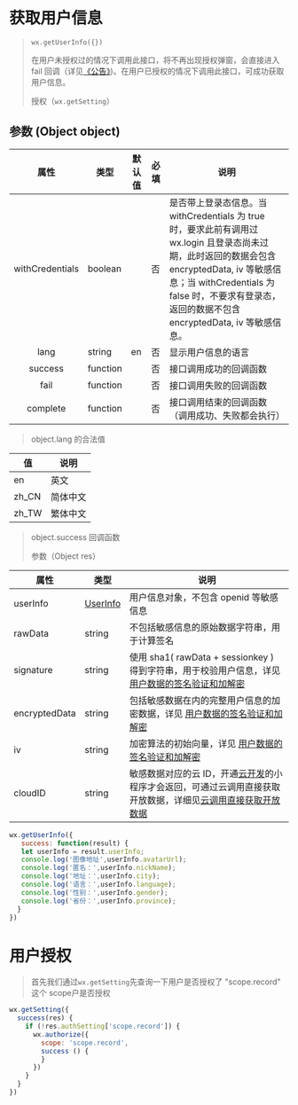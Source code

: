 # 获取用户信息

> `wx.getUserInfo({})`
>
> 在用户未授权过的情况下调用此接口，将不再出现授权弹窗，会直接进入 fail 回调（详见[《公告》](https://developers.weixin.qq.com/community/develop/doc/0000a26e1aca6012e896a517556c01))。在用户已授权的情况下调用此接口，可成功获取用户信息。
>
> 授权（`wx.getSetting`）

## 参数  (Object object)

|      属性       | 类型     | 默认值 | 必填 | 说明                                                         |
| :-------------: | -------- | ------ | ---- | ------------------------------------------------------------ |
| withCredentials | boolean  |        | 否   | 是否带上登录态信息。当 withCredentials 为 true 时，要求此前有调用过 wx.login 且登录态尚未过期，此时返回的数据会包含 encryptedData, iv 等敏感信息；当 withCredentials 为 false 时，不要求有登录态，返回的数据不包含 encryptedData, iv 等敏感信息。 |
|      lang       | string   | en     | 否   | 显示用户信息的语言                                           |
|     success     | function |        | 否   | 接口调用成功的回调函数                                       |
|      fail       | function |        | 否   | 接口调用失败的回调函数                                       |
|    complete     | function |        | 否   | 接口调用结束的回调函数（调用成功、失败都会执行）             |

> object.lang 的合法值

| 值    | 说明     |
| ----- | -------- |
| en    | 英文     |
| zh_CN | 简体中文 |
| zh_TW | 繁体中文 |

> object.success 回调函数
>
> 参数（Object res）

| 属性          | 类型                                                         | 说明                                                         |
| ------------- | ------------------------------------------------------------ | ------------------------------------------------------------ |
| userInfo      | [UserInfo](https://developers.weixin.qq.com/miniprogram/dev/api/open-api/user-info/UserInfo.html) | 用户信息对象，不包含 openid 等敏感信息                       |
| rawData       | string                                                       | 不包括敏感信息的原始数据字符串，用于计算签名                 |
| signature     | string                                                       | 使用 sha1( rawData + sessionkey ) 得到字符串，用于校验用户信息，详见 [用户数据的签名验证和加解密](https://developers.weixin.qq.com/miniprogram/dev/framework/open-ability/signature.html) |
| encryptedData | string                                                       | 包括敏感数据在内的完整用户信息的加密数据，详见 [用户数据的签名验证和加解密](https://developers.weixin.qq.com/miniprogram/dev/framework/open-ability/signature.html#加密数据解密算法) |
| iv            | string                                                       | 加密算法的初始向量，详见 [用户数据的签名验证和加解密](https://developers.weixin.qq.com/miniprogram/dev/framework/open-ability/signature.html#加密数据解密算法) |
| cloudID       | string                                                       | 敏感数据对应的云 ID，开通[云开发](https://developers.weixin.qq.com/miniprogram/dev/wxcloud/basis/getting-started.html)的小程序才会返回，可通过云调用直接获取开放数据，详细见[云调用直接获取开放数据](https://developers.weixin.qq.com/miniprogram/dev/framework/open-ability/signature.html#method-cloud) |



```javascript
wx.getUserInfo({
   success: function(result) {
   let userInfo = result.userInfo;
   console.log('图像地址',userInfo.avatarUrl);
   console.log('匿名：',userInfo.nickName);
   console.log('地址：',userInfo.city);
   console.log('语言：',userInfo.language);
   console.log('性别：',userInfo.gender);
   console.log('省份：',userInfo.province);
  }
})
```

# 用户授权

> 首先我们通过`wx.getSetting`先查询一下用户是否授权了 "scope.record" 这个 scope户是否授权

```javaScript
wx.getSetting({
  success(res) {
    if (!res.authSetting['scope.record']) {
      wx.authorize({
        scope: 'scope.record',
        success () {
        }
      })
    }
  }
})
```

